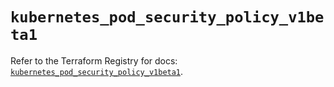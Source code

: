 # `kubernetes_pod_security_policy_v1beta1`

Refer to the Terraform Registry for docs: [`kubernetes_pod_security_policy_v1beta1`](https://registry.terraform.io/providers/hashicorp/kubernetes/2.35.1/docs/resources/pod_security_policy_v1beta1).
